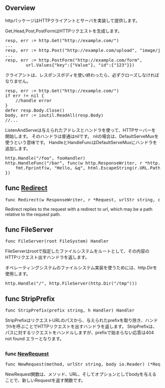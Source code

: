 <h2 id="Overview">Overview</h2>
<p>
httpパッケージはHTTPクライアントとサーバを実装して提供します。
</p>
<p>
Get,Head,Post,PostFormはHTTPリクエストを生成します。
</p>
<pre class="go">
resp, err := http.Get("http://example.com/")
...
resp, err := http.Post("http://example.com/upload", "image/jpeg", &buf)
...
resp, err := http.PostForm("http://example.com/form",
        url.Values{"key":{"Value"}, "id":{"123"}})
</pre>
<p>
クライアントは、レスポンスボディを使い終わったら、必ずクローズしなければなりません。
</p>
<pre class="go">
resp, err := http.Get("http://example.com/")
if err != nil {
    //handle error
}
defer resp.Body.Close()
body, err := ioutil.ReadAll(resp.Body)
//...
</pre>


<p>
ListenAndServeは与えられたアドレスとハンドラを使って、HTTPサーバーを開始します。
そのハンドラは普通はnilです。
nilの場合は、DefaultServeMuxを使うという意味です。
HandleとHandleFuncはDefaultServeMuxにハンドラを追加します。
</p>
<pre class="go">
http.Handle("/foo", fooHandler)
http.HandleFunc("/bar", func(w http.ResponseWriter, r *http.Request) {
    fmt.Fprintf(w, "Hello, &q", html.EscapeString(r.URL.Path))
})
</pre>


<h2 id="Redirect">func <a href="http://golang.org/src/pkg/net/http/server.go?s=21797:21865#L730">Redirect</a></h2>
<pre>func Redirect(w ResponseWriter, r *Request, urlStr string, code int)</pre>
<p>
Redirect replies to the request with a redirect to url,
which may be a path relative to the request path.


</p>
<h2 id="FileServer">func FileServer</h2>
<pre>func FileServer(root FileSystem) Handler</pre>
<p>
FileServerはrootで指定したファイルシステムをルートとして、その内容のHTTPリクエスト出すハンドラを返します。
</p>
<p>
オペレーティングシステムのファイルシステム実装を使うためには、http.Dirを使用します。
</p>
<pre>
http.Handle("/", http.FileServer(http.Dir("/tmp")))
</pre>
<h2 id="StripPrefix">func StripPrefix</h2>
<pre>func StripPrefix(prefix string, h Handler) Handler</pre>
<p>
StripPrefixはリクエストURLのパスから、与えられたprefixを取り除き、ハンドラhを呼ぶことでHTTPリクエストを出すハンドラを返します。
StripPrefixは、パスに対するリクエストをハンドルしますが、prefixで始まらない応答は404 not found エラーとなります。
</p>
<h2 id="EscapeString">

<h3 id="NewRequest">func <a href="/src/pkg/net/http/request.go?s=12527:12599#L398">NewRequest</a></h3>
<pre>func NewRequest(method, urlStr string, body io.Reader) (*Request, error)</pre>
<p>
NewRequest関数は、メソッド、URL、そしてオプションとしてbodyを与えることで、新しいRequestを返す関数です。
</p>

